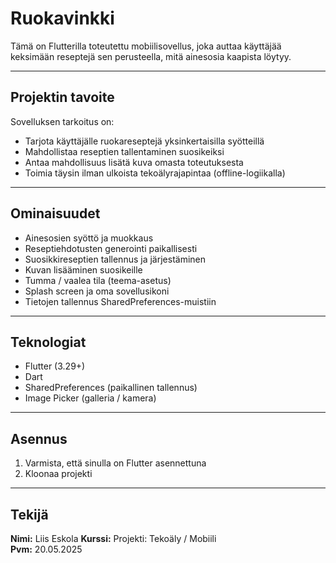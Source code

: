 # Ruokavinkki

Tämä on Flutterilla toteutettu mobiilisovellus, joka auttaa käyttäjää keksimään reseptejä sen perusteella, mitä ainesosia kaapista löytyy.

---

## Projektin tavoite

Sovelluksen tarkoitus on:
- Tarjota käyttäjälle ruokareseptejä yksinkertaisilla syötteillä
- Mahdollistaa reseptien tallentaminen suosikeiksi
- Antaa mahdollisuus lisätä kuva omasta toteutuksesta
- Toimia täysin ilman ulkoista tekoälyrajapintaa (offline-logiikalla)

---

## Ominaisuudet

- Ainesosien syöttö ja muokkaus
- Reseptiehdotusten generointi paikallisesti
- Suosikkireseptien tallennus ja järjestäminen
- Kuvan lisääminen suosikeille
- Tumma / vaalea tila (teema-asetus)
- Splash screen ja oma sovellusikoni
- Tietojen tallennus SharedPreferences-muistiin

---

## Teknologiat

- Flutter (3.29+)
- Dart
- SharedPreferences (paikallinen tallennus)
- Image Picker (galleria / kamera)

---

## Asennus

1. Varmista, että sinulla on Flutter asennettuna
2. Kloonaa projekti


---

## Tekijä

**Nimi:** Liis Eskola 
**Kurssi:** Projekti: Tekoäly / Mobiili  
**Pvm:** 20.05.2025